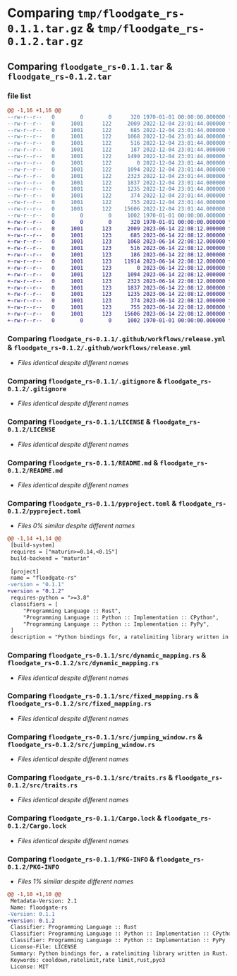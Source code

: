# Comparing `tmp/floodgate_rs-0.1.1.tar.gz` & `tmp/floodgate_rs-0.1.2.tar.gz`

## Comparing `floodgate_rs-0.1.1.tar` & `floodgate_rs-0.1.2.tar`

### file list

```diff
@@ -1,16 +1,16 @@
--rw-r--r--   0        0        0      320 1970-01-01 00:00:00.000000 floodgate_rs-0.1.1/Cargo.toml
--rw-r--r--   0     1001      122     2009 2022-12-04 23:01:44.000000 floodgate_rs-0.1.1/.github/workflows/release.yml
--rw-r--r--   0     1001      122      685 2022-12-04 23:01:44.000000 floodgate_rs-0.1.1/.gitignore
--rw-r--r--   0     1001      122     1068 2022-12-04 23:01:44.000000 floodgate_rs-0.1.1/LICENSE
--rw-r--r--   0     1001      122      516 2022-12-04 23:01:44.000000 floodgate_rs-0.1.1/README.md
--rw-r--r--   0     1001      122      187 2022-12-04 23:01:44.000000 floodgate_rs-0.1.1/floodgate/__init__.py
--rw-r--r--   0     1001      122     1499 2022-12-04 23:01:44.000000 floodgate_rs-0.1.1/floodgate/floodgate.pyi
--rw-r--r--   0     1001      122        0 2022-12-04 23:01:44.000000 floodgate_rs-0.1.1/floodgate/py.typed
--rw-r--r--   0     1001      122     1094 2022-12-04 23:01:44.000000 floodgate_rs-0.1.1/pyproject.toml
--rw-r--r--   0     1001      122     2323 2022-12-04 23:01:44.000000 floodgate_rs-0.1.1/src/dynamic_mapping.rs
--rw-r--r--   0     1001      122     1837 2022-12-04 23:01:44.000000 floodgate_rs-0.1.1/src/fixed_mapping.rs
--rw-r--r--   0     1001      122     1235 2022-12-04 23:01:44.000000 floodgate_rs-0.1.1/src/jumping_window.rs
--rw-r--r--   0     1001      122      374 2022-12-04 23:01:44.000000 floodgate_rs-0.1.1/src/lib.rs
--rw-r--r--   0     1001      122      755 2022-12-04 23:01:44.000000 floodgate_rs-0.1.1/src/traits.rs
--rw-r--r--   0     1001      122    15606 2022-12-04 23:01:44.000000 floodgate_rs-0.1.1/Cargo.lock
--rw-r--r--   0        0        0     1002 1970-01-01 00:00:00.000000 floodgate_rs-0.1.1/PKG-INFO
+-rw-r--r--   0        0        0      320 1970-01-01 00:00:00.000000 floodgate_rs-0.1.2/Cargo.toml
+-rw-r--r--   0     1001      123     2009 2023-06-14 22:08:12.000000 floodgate_rs-0.1.2/.github/workflows/release.yml
+-rw-r--r--   0     1001      123      685 2023-06-14 22:08:12.000000 floodgate_rs-0.1.2/.gitignore
+-rw-r--r--   0     1001      123     1068 2023-06-14 22:08:12.000000 floodgate_rs-0.1.2/LICENSE
+-rw-r--r--   0     1001      123      516 2023-06-14 22:08:12.000000 floodgate_rs-0.1.2/README.md
+-rw-r--r--   0     1001      123      186 2023-06-14 22:08:12.000000 floodgate_rs-0.1.2/floodgate/__init__.py
+-rw-r--r--   0     1001      123    11914 2023-06-14 22:08:12.000000 floodgate_rs-0.1.2/floodgate/floodgate.pyi
+-rw-r--r--   0     1001      123        0 2023-06-14 22:08:12.000000 floodgate_rs-0.1.2/floodgate/py.typed
+-rw-r--r--   0     1001      123     1094 2023-06-14 22:08:12.000000 floodgate_rs-0.1.2/pyproject.toml
+-rw-r--r--   0     1001      123     2323 2023-06-14 22:08:12.000000 floodgate_rs-0.1.2/src/dynamic_mapping.rs
+-rw-r--r--   0     1001      123     1837 2023-06-14 22:08:12.000000 floodgate_rs-0.1.2/src/fixed_mapping.rs
+-rw-r--r--   0     1001      123     1235 2023-06-14 22:08:12.000000 floodgate_rs-0.1.2/src/jumping_window.rs
+-rw-r--r--   0     1001      123      374 2023-06-14 22:08:12.000000 floodgate_rs-0.1.2/src/lib.rs
+-rw-r--r--   0     1001      123      755 2023-06-14 22:08:12.000000 floodgate_rs-0.1.2/src/traits.rs
+-rw-r--r--   0     1001      123    15606 2023-06-14 22:08:12.000000 floodgate_rs-0.1.2/Cargo.lock
+-rw-r--r--   0        0        0     1002 1970-01-01 00:00:00.000000 floodgate_rs-0.1.2/PKG-INFO
```

### Comparing `floodgate_rs-0.1.1/.github/workflows/release.yml` & `floodgate_rs-0.1.2/.github/workflows/release.yml`

 * *Files identical despite different names*

### Comparing `floodgate_rs-0.1.1/.gitignore` & `floodgate_rs-0.1.2/.gitignore`

 * *Files identical despite different names*

### Comparing `floodgate_rs-0.1.1/LICENSE` & `floodgate_rs-0.1.2/LICENSE`

 * *Files identical despite different names*

### Comparing `floodgate_rs-0.1.1/README.md` & `floodgate_rs-0.1.2/README.md`

 * *Files identical despite different names*

### Comparing `floodgate_rs-0.1.1/pyproject.toml` & `floodgate_rs-0.1.2/pyproject.toml`

 * *Files 0% similar despite different names*

```diff
@@ -1,14 +1,14 @@
 [build-system]
 requires = ["maturin>=0.14,<0.15"]
 build-backend = "maturin"
 
 [project]
 name = "floodgate-rs"
-version = "0.1.1"
+version = "0.1.2"
 requires-python = ">=3.8"
 classifiers = [
     "Programming Language :: Rust",
     "Programming Language :: Python :: Implementation :: CPython",
     "Programming Language :: Python :: Implementation :: PyPy",
 ]
 description = "Python bindings for, a ratelimiting library written in Rust."
```

### Comparing `floodgate_rs-0.1.1/src/dynamic_mapping.rs` & `floodgate_rs-0.1.2/src/dynamic_mapping.rs`

 * *Files identical despite different names*

### Comparing `floodgate_rs-0.1.1/src/fixed_mapping.rs` & `floodgate_rs-0.1.2/src/fixed_mapping.rs`

 * *Files identical despite different names*

### Comparing `floodgate_rs-0.1.1/src/jumping_window.rs` & `floodgate_rs-0.1.2/src/jumping_window.rs`

 * *Files identical despite different names*

### Comparing `floodgate_rs-0.1.1/src/traits.rs` & `floodgate_rs-0.1.2/src/traits.rs`

 * *Files identical despite different names*

### Comparing `floodgate_rs-0.1.1/Cargo.lock` & `floodgate_rs-0.1.2/Cargo.lock`

 * *Files identical despite different names*

### Comparing `floodgate_rs-0.1.1/PKG-INFO` & `floodgate_rs-0.1.2/PKG-INFO`

 * *Files 1% similar despite different names*

```diff
@@ -1,10 +1,10 @@
 Metadata-Version: 2.1
 Name: floodgate-rs
-Version: 0.1.1
+Version: 0.1.2
 Classifier: Programming Language :: Rust
 Classifier: Programming Language :: Python :: Implementation :: CPython
 Classifier: Programming Language :: Python :: Implementation :: PyPy
 License-File: LICENSE
 Summary: Python bindings for, a ratelimiting library written in Rust.
 Keywords: cooldown,ratelimit,rate limit,rust,pyo3
 License: MIT
```

